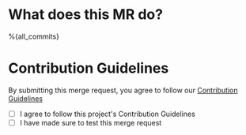 <!-- Thanks for taking the time to make Sharkey better!  -->

# **What does this MR do?**
<!-- Please give us a brief description of what this PR does. -->

%{all_commits}

# **Contribution Guidelines**
By submitting this merge request, you agree to follow our [Contribution Guidelines](https://activitypub.software/TransFem-org/Sharkey/-/blob/develop/CONTRIBUTING.sharkey.md)
- [ ] I agree to follow this project's Contribution Guidelines
- [ ] I have made sure to test this merge request

<!-- Uncomment if your merge request has multiple authors -->
<!-- %{co_authored_by} -->
